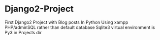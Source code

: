 # Django2-Project
First Django2 Project with Blog posts
In Python
Using xampp PHP/adminSQL rather than default database Sqlite3
virtual environment is Py3 in Projects dir
